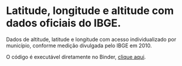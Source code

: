 # Latitude, longitude e altitude com dados oficiais do IBGE.
Dados de altitude, latitude e longitude com acesso individualizado por município, conforme medição divulgada pelo IBGE em 2010.

O código é executável diretamente no Binder, [clique aqui](https://mybinder.org/v2/gh/renatocol/notebooks/master?filepath=altitude_short.ipynb).

